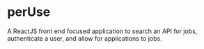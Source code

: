 # perUse
A ReactJS front end focused application to search an API for jobs, authenticate a user, and allow for applications to jobs.
